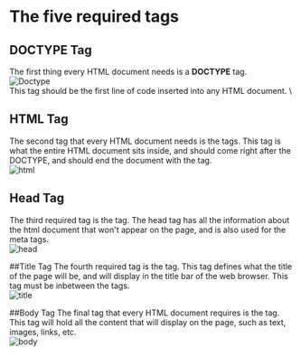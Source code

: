 
# The five required tags 
## DOCTYPE Tag
The first thing every HTML document needs is a **DOCTYPE** tag. \
![Doctype](https://user-images.githubusercontent.com/55213659/117481493-afec8c80-af28-11eb-957d-8c3168206b3f.png) \
This tag should be the first line of code inserted into any HTML document. \

## HTML Tag
The second tag that every HTML document needs is the **<html></html>** tags. This tag is what the entire HTML document sits inside, and should come right after the DOCTYPE, and should end the document with the </html> tag. \
![html](https://user-images.githubusercontent.com/55213659/117482177-9f88e180-af29-11eb-8bfc-1de487565d51.png)

## Head Tag
The third required tag is the **<head></head>** tag. The head tag has all the information about the html document that won't appear on the page, and is also used for the meta tags. \
![head](https://user-images.githubusercontent.com/55213659/117482527-1faf4700-af2a-11eb-9207-b16027e45869.png)

##Title Tag
The fourth required tag is the **<title></title>** tag. This tag defines what the title of the page will be, and will display in the title bar of the web browser. This tag must be inbetween the **<head></head>** tags. \
![title](https://user-images.githubusercontent.com/55213659/117482756-73ba2b80-af2a-11eb-92e3-04d73e3ca958.png)

##Body Tag
The final tag that every HTML document requires is the **<body></body>** tag. This tag will hold all the content that will display on the page, such as text, images, links, etc.\
![body](https://user-images.githubusercontent.com/55213659/117482932-b4b24000-af2a-11eb-8dda-09c255b7b53f.png)



